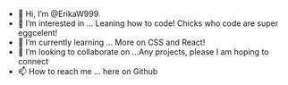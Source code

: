 - 👋 Hi, I’m @ErikaW999
- 👀 I’m interested in ... Leaning how to code! Chicks who code are super eggcelent! 
- 🌱 I’m currently learning ... More on CSS and React!
- 💞️ I’m looking to collaborate on ...Any projects, please I am hoping to connect
- 📫 How to reach me ... here on Github 

<!---
ErikaW999/ErikaW999 is a ✨ special ✨ repository because its `README.md` (this file) appears on your GitHub profile.
You can click the Preview link to take a look at your changes.
--->
